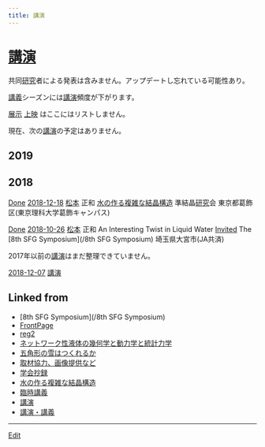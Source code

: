 ```yaml
---
title: 講演
---
```

# [講演](/講演)

共同[研究](/研究)者による発表は含みません。アップデートし忘れている可能性あり。

[講義](/講義)シーズンには[講演](/講演)頻度が下がります。

[展示](/展示) [上映](/上映) はここにはリストしません。

現在、次の[講演](/講演)の予定はありません。



## 2019





## 2018



[Done](/Done) [2018-12-18](/2018-12-18) [松本](/松本) 正和 [水の作る複雑な結晶構造](/水の作る複雑な結晶構造) 準結晶[研究](/研究)会 東京都葛飾区(東京理科大学葛飾キャンパス)



[Done](/Done) [2018-10-26](/2018-10-26) [松本](/松本) 正和 An Interesting Twist in Liquid Water [Invited](/Invited) The [8th SFG Symposium](/8th SFG Symposium) 埼玉県大宮市(JA共済)





2017年以前の[講演](/講演)はまだ整理できていません。



[2018-12-07](/2018-12-07)  [講演](/講演)





## Linked from

* [8th SFG Symposium](/8th SFG Symposium)
* [FrontPage](/FrontPage)
* [reg2](/reg2)
* [ネットワーク性液体の幾何学と動力学と統計力学](/ネットワーク性液体の幾何学と動力学と統計力学)
* [五角形の雪はつくれるか](/五角形の雪はつくれるか)
* [取材協力、画像提供など](/取材協力、画像提供など)
* [学会抄録](/学会抄録)
* [水の作る複雑な結晶構造](/水の作る複雑な結晶構造)
* [臨時講義](/臨時講義)
* [講演](/講演)
* [講演・講義](/講演・講義)


----

[Edit](https://github.com/vitroid/vitroid.github.io/edit/master/MD/講演.md)

